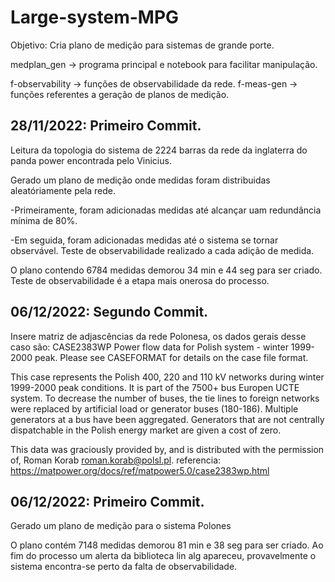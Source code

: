 # Large-system-MPG

Objetivo: Cria plano de medição para sistemas de grande porte.

medplan_gen -> programa principal e notebook para facilitar manipulação.

f-observability -> funções de observabilidade da rede.
f-meas-gen -> funções referentes a geração de planos de medição.

## 28/11/2022: Primeiro Commit. 

Leitura da topologia do sistema de 2224 barras da rede da inglaterra do panda power encontrada pelo Vinicius.

Gerado um plano de medição onde medidas foram distribuidas aleatóriamente pela rede. 
  
  -Primeiramente, foram adicionadas medidas até alcançar uam redundância mínima de 80%. 
  
  -Em seguida, foram adicionadas medidas até o sistema se tornar observável. Teste de observabilidade realizado a cada adição de medida.

O plano contendo 6784 medidas demorou 34 min e 44 seg para ser criado. Teste de observabilidade é a etapa mais onerosa do processo. 

## 06/12/2022: Segundo Commit. 
Insere matriz de adjascências da rede Polonesa, os dados gerais desse caso são:
  CASE2383WP  Power flow data for Polish system - winter 1999-2000 peak.
   Please see CASEFORMAT for details on the case file format.

   This case represents the Polish 400, 220 and 110 kV networks during
   winter 1999-2000 peak conditions. It is part of the 7500+ bus
   Europen UCTE system. To decrease the number of buses, the tie lines
   to foreign networks were replaced by artificial load or generator
   buses (180-186). Multiple generators at a bus have been aggregated.
   Generators that are not centrally dispatchable in the Polish energy
   market are given a cost of zero.

   This data was graciously provided by, and is distributed with the
   permission of, Roman Korab <roman.korab@polsl.pl>.
   referencia: https://matpower.org/docs/ref/matpower5.0/case2383wp.html

## 06/12/2022: Primeiro Commit. 

Gerado um plano de medição para o sistema Polones

O plano contém 7148 medidas demorou 81 min e 38 seg para ser criado. Ao fim do processo um alerta da biblioteca lin alg apareceu, provavelmente o sistema encontra-se perto da falta de observabilidade. 
